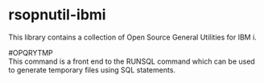 # rsopnutil-ibmi  
This library contains a collection of Open Source General Utilities for IBM i.

#OPQRYTMP  
This command is a front end to the RUNSQL command which can be used to generate temporary files using SQL statements.

